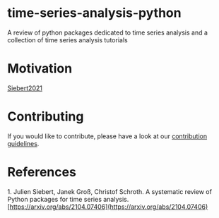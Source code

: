 # time-series-analysis-python
A review of python packages dedicated to time series analysis and a collection of time series analysis tutorials

# Motivation

[Siebert2021](#citation.siebert2021)

# Contributing

If you would like to contribute, please have a look at our [contribution guidelines](CONTRIBUTING.md).

# References

<a name="citation.siebert2021">1.</a> Julien Siebert, Janek Groß, Christof Schroth. A systematic review of Python packages for time series analysis. [https://arxiv.org/abs/2104.07406](https://arxiv.org/abs/2104.07406)
